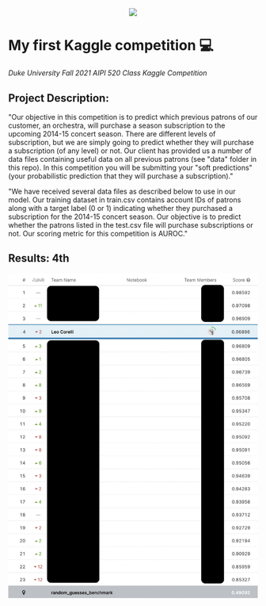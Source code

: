 <p align="center"><img align="center" width="300px" src="https://upload.wikimedia.org/wikipedia/commons/7/7c/Kaggle_logo.png"></p>

# My first Kaggle competition 💻
*Duke University Fall 2021 AIPI 520 Class Kaggle Competition*

## Project Description: 
"Our objective in this competition is to predict which previous patrons of our customer, an orchestra, will purchase a season subscription to the upcoming 2014-15 concert season. There are different levels of subscription, but we are simply going to predict whether they will purchase a subscription (of any level) or not. Our client has provided us a number of data files containing useful data on all previous patrons (see "data" folder in this repo). In this competition you will be submitting your "soft predictions" (your probabilistic prediction that they will purchase a subscription)."

"We have received several data files as described below to use in our model. Our training dataset in train.csv contains account IDs of patrons along with a target label (0 or 1) indicating whether they purchased a subscription for the 2014-15 concert season. Our objective is to predict whether the patrons listed in the test.csv file will purchase subscriptions or not. Our scoring metric for this competition is AUROC."

## Results: 4th
<p align="center"><img align="center" width="700px" src="assets/kaggle_leaderboard.png"></p>
